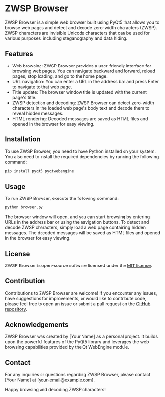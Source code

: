 # ZWSP Browser

ZWSP Browser is a simple web browser built using PyQt5 that allows you to browse web pages and detect and decode zero-width characters (ZWSP). ZWSP characters are invisible Unicode characters that can be used for various purposes, including steganography and data hiding.

## Features

- Web browsing: ZWSP Browser provides a user-friendly interface for browsing web pages. You can navigate backward and forward, reload pages, stop loading, and go to the home page.
- URL navigation: You can enter a URL in the address bar and press Enter to navigate to that web page.
- Title update: The browser window title is updated with the current page's title.
- ZWSP detection and decoding: ZWSP Browser can detect zero-width characters in the loaded web page's body text and decode them to reveal hidden messages.
- HTML rendering: Decoded messages are saved as HTML files and opened in the browser for easy viewing.

## Installation

To use ZWSP Browser, you need to have Python installed on your system. You also need to install the required dependencies by running the following command:

```bash
pip install pyqt5 pyqtwebengine
```

## Usage

To run ZWSP Browser, execute the following command:

```bash
python browser.py
```

The browser window will open, and you can start browsing by entering URLs in the address bar or using the navigation buttons. To detect and decode ZWSP characters, simply load a web page containing hidden messages. The decoded messages will be saved as HTML files and opened in the browser for easy viewing.

## License

ZWSP Browser is open-source software licensed under the [MIT license](https://opensource.org/licenses/MIT).

## Contribution

Contributions to ZWSP Browser are welcome! If you encounter any issues, have suggestions for improvements, or would like to contribute code, please feel free to open an issue or submit a pull request on the [GitHub repository](https://github.com/your-username/zwsp-browser).

## Acknowledgements

ZWSP Browser was created by [Your Name] as a personal project. It builds upon the powerful features of the PyQt5 library and leverages the web browsing capabilities provided by the Qt WebEngine module.

## Contact

For any inquiries or questions regarding ZWSP Browser, please contact [Your Name] at [your-email@example.com].

Happy browsing and decoding ZWSP characters!
